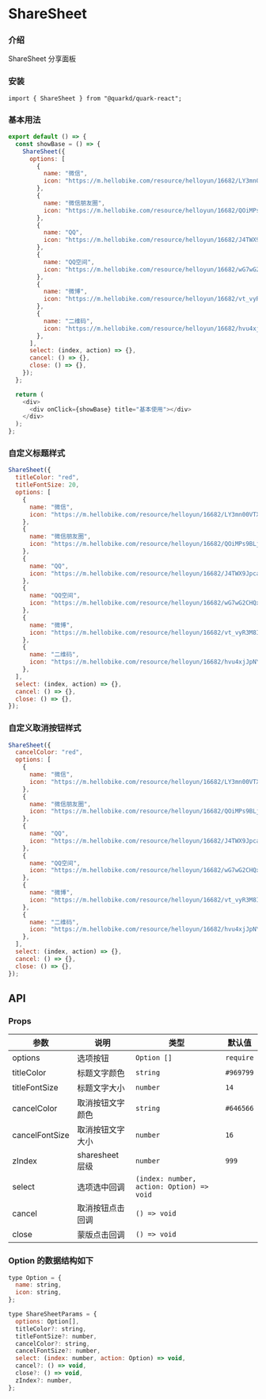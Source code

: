 # ShareSheet

### 介绍

ShareSheet 分享面板

### 安装

```tsx
import { ShareSheet } from "@quarkd/quark-react";
```

### 基本用法

```js
export default () => {
  const showBase = () => {
    ShareSheet({
      options: [
        {
          name: "微信",
          icon: "https://m.hellobike.com/resource/helloyun/16682/LY3mn00VTX.png",
        },
        {
          name: "微信朋友圈",
          icon: "https://m.hellobike.com/resource/helloyun/16682/QOiMPs9BLj.png",
        },
        {
          name: "QQ",
          icon: "https://m.hellobike.com/resource/helloyun/16682/J4TWX9Jpca.png",
        },
        {
          name: "QQ空间",
          icon: "https://m.hellobike.com/resource/helloyun/16682/wG7wG2CHQx.png",
        },
        {
          name: "微博",
          icon: "https://m.hellobike.com/resource/helloyun/16682/vt_vyR3M8I.png",
        },
        {
          name: "二维码",
          icon: "https://m.hellobike.com/resource/helloyun/16682/hvu4xjJpNY.png",
        },
      ],
      select: (index, action) => {},
      cancel: () => {},
      close: () => {},
    });
  };

  return (
    <div>
      <div onClick={showBase} title="基本使用"></div>
    </div>
  );
};
```

### 自定义标题样式

```js
ShareSheet({
  titleColor: "red",
  titleFontSize: 20,
  options: [
    {
      name: "微信",
      icon: "https://m.hellobike.com/resource/helloyun/16682/LY3mn00VTX.png",
    },
    {
      name: "微信朋友圈",
      icon: "https://m.hellobike.com/resource/helloyun/16682/QOiMPs9BLj.png",
    },
    {
      name: "QQ",
      icon: "https://m.hellobike.com/resource/helloyun/16682/J4TWX9Jpca.png",
    },
    {
      name: "QQ空间",
      icon: "https://m.hellobike.com/resource/helloyun/16682/wG7wG2CHQx.png",
    },
    {
      name: "微博",
      icon: "https://m.hellobike.com/resource/helloyun/16682/vt_vyR3M8I.png",
    },
    {
      name: "二维码",
      icon: "https://m.hellobike.com/resource/helloyun/16682/hvu4xjJpNY.png",
    },
  ],
  select: (index, action) => {},
  cancel: () => {},
  close: () => {},
});
```

### 自定义取消按钮样式

```js
ShareSheet({
  cancelColor: "red",
  options: [
    {
      name: "微信",
      icon: "https://m.hellobike.com/resource/helloyun/16682/LY3mn00VTX.png",
    },
    {
      name: "微信朋友圈",
      icon: "https://m.hellobike.com/resource/helloyun/16682/QOiMPs9BLj.png",
    },
    {
      name: "QQ",
      icon: "https://m.hellobike.com/resource/helloyun/16682/J4TWX9Jpca.png",
    },
    {
      name: "QQ空间",
      icon: "https://m.hellobike.com/resource/helloyun/16682/wG7wG2CHQx.png",
    },
    {
      name: "微博",
      icon: "https://m.hellobike.com/resource/helloyun/16682/vt_vyR3M8I.png",
    },
    {
      name: "二维码",
      icon: "https://m.hellobike.com/resource/helloyun/16682/hvu4xjJpNY.png",
    },
  ],
  select: (index, action) => {},
  cancel: () => {},
  close: () => {},
});
```

## API

### Props

| 参数           | 说明             | 类型                                      | 默认值    |
| -------------- | ---------------- | ----------------------------------------- | --------- |
| options        | 选项按钮         | `Option [] `                              | `require` |
| titleColor     | 标题文字颜色     | `string `                                 | `#969799` |
| titleFontSize  | 标题文字大小     | `number `                                 | `14`      |
| cancelColor    | 取消按钮文字颜色 | `string `                                 | `#646566` |
| cancelFontSize | 取消按钮文字大小 | `number`                                  | `16`      |
| zIndex         | sharesheet 层级  | `number `                                 | `999`     |
| select         | 选项选中回调     | `(index: number, action: Option) => void` |           |
| cancel         | 取消按钮点击回调 | `() => void`                              |           |
| close          | 蒙版点击回调     | `() => void `                             |           |

### Option 的数据结构如下

```js
type Option = {
  name: string,
  icon: string,
};

type ShareSheetParams = {
  options: Option[],
  titleColor?: string,
  titleFontSize?: number,
  cancelColor?: string,
  cancelFontSize?: number,
  select: (index: number, action: Option) => void,
  cancel?: () => void,
  close?: () => void,
  zIndex?: number,
};
```
